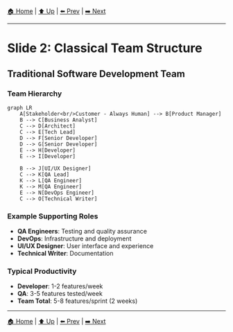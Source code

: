 [🏠 Home](../slide-deck.md) | [⬆️ Up](../slide-deck.md) | [⬅️ Prev](slide-01-cover.md) | [➡️ Next](slide-03-agent-augmented.md)

---

# Slide 2: Classical Team Structure

## Traditional Software Development Team

### Team Hierarchy

```mermaid
graph LR
    A[Stakeholder<br/>Customer - Always Human] --> B[Product Manager]
    B --> C[Business Analyst]
    C --> D[Architect]
    C --> E[Tech Lead]
    D --> F[Senior Developer]
    D --> G[Senior Developer]
    E --> H[Developer]
    E --> I[Developer]

    B --> J[UI/UX Designer]
    C --> K[QA Lead]
    K --> L[QA Engineer]
    K --> M[QA Engineer]
    E --> N[DevOps Engineer]
    C --> O[Technical Writer]
```

### Example Supporting Roles

- **QA Engineers**: Testing and quality assurance
- **DevOps**: Infrastructure and deployment
- **UI/UX Designer**: User interface and experience
- **Technical Writer**: Documentation

### Typical Productivity

- **Developer**: 1-2 features/week
- **QA**: 3-5 features tested/week
- **Team Total**: 5-8 features/sprint (2 weeks)

---

[🏠 Home](../slide-deck.md) | [⬆️ Up](../slide-deck.md) | [⬅️ Prev](slide-01-cover.md) | [➡️ Next](slide-03-agent-augmented.md)
